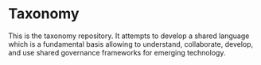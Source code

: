 # Taxonomy
This is the taxonomy repository. It attempts to develop a shared language which is a fundamental basis allowing to understand, collaborate, develop, and use shared governance frameworks for emerging technology.
